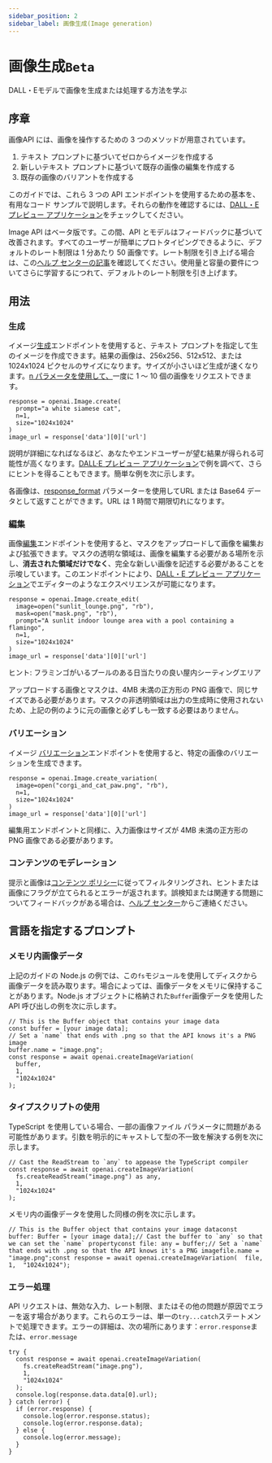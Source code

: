 ```yaml
---
sidebar_position: 2
sidebar_label: 画像生成(Image generation)
---
```


# 画像生成`Beta`

DALL・Eモデルで画像を生成または処理する方法を学ぶ

## 序章

画像API には、画像を操作するための 3 つのメソッドが用意されています。

1.  テキスト プロンプトに基づいてゼロからイメージを作成する
2.  新しいテキスト プロンプトに基づいて既存の画像の編集を作成する
3.  既存の画像のバリアントを作成する

このガイドでは、これら 3 つの API エンドポイントを使用するための基本を、有用なコード サンプルで説明します。それらの動作を確認するには、[DALL・E プレビュー アプリケーション](https://labs.openai.com/)をチェックしてください。

Image API はベータ版です。この間、API とモデルはフィードバックに基づいて改善されます。すべてのユーザーが簡単にプロトタイピングできるように、デフォルトのレート制限は 1 分あたり 50 画像です。レート制限を引き上げる場合は、この[ヘルプ センターの記事](https://help.openai.com/en/articles/6696591)を確認してください。使用量と容量の要件についてさらに学習するにつれて、デフォルトのレート制限を引き上げます。

## 用法

### 生成

イメージ[生成](https://platform.openai.com/docs/api-reference/images/create)エンドポイントを使用すると、テキスト プロンプトを指定して生のイメージを作成できます。結果の画像は、256x256、512x512、または 1024x1024 ピクセルのサイズになります。サイズが小さいほど生成が速くなります。[n パラメータを使用して、](https://platform.openai.com/docs/api-reference/images/create#images/create-n)一度に 1 ～ 10 個の画像をリクエストできます。

```text
response = openai.Image.create(
  prompt="a white siamese cat",
  n=1,
  size="1024x1024"
)
image_url = response['data'][0]['url']
```

説明が詳細になればなるほど、あなたやエンドユーザーが望む結果が得られる可能性が高くなります。[DALL·E プレビュー アプリケーション](https://labs.openai.com/)で例を調べて、さらにヒントを得ることもできます。簡単な例を次に示します。

各画像は、[response\_format](https://platform.openai.com/docs/api-reference/images/create#images/create-response_format) パラメーターを使用してURL または Base64 データとして返すことができます。URL は 1 時間で期限切れになります。

### 編集

画像[編集](https://platform.openai.com/docs/api-reference/images/create-edit)エンドポイントを使用すると、マスクをアップロードして画像を編集および拡張できます。マスクの透明な領域は、画像を編集する必要がある場所を示し、**消去された領域だけでなく**、完全な新しい画像を記述する必要があることを示唆しています。このエンドポイントにより、[DALL・E プレビュー アプリケーション](https://labs.openai.com/editor)でエディターのようなエクスペリエンスが可能になります。

```
response = openai.Image.create_edit(
  image=open("sunlit_lounge.png", "rb"),
  mask=open("mask.png", "rb"),
  prompt="A sunlit indoor lounge area with a pool containing a flamingo",
  n=1,
  size="1024x1024"
)
image_url = response['data'][0]['url']
```

ヒント: フラミンゴがいるプールのある日当たりの良い屋内シーティングエリア

アップロードする画像とマスクは、4MB 未満の正方形の PNG 画像で、同じサイズである必要があります。マスクの非透明領域は出力の生成時に使用されないため、上記の例のように元の画像と必ずしも一致する必要はありません。

### バリエーション

イメージ [バリエーション](https://platform.openai.com/docs/api-reference/images/create-variation)エンドポイントを使用すると、特定の画像のバリエーションを生成できます。

```
response = openai.Image.create_variation(
  image=open("corgi_and_cat_paw.png", "rb"),
  n=1,
  size="1024x1024"
)
image_url = response['data'][0]['url']
```

編集用エンドポイントと同様に、入力画像はサイズが 4MB 未満の正方形の PNG 画像である必要があります。

### コンテンツのモデレーション

提示と画像は[コンテンツ ポリシー](https://labs.openai.com/policies/content-policy)に従ってフィルタリングされ、ヒントまたは画像にフラグが立てられるとエラーが返されます。誤検知または関連する問題についてフィードバックがある場合は、[ヘルプ センター](https://help.openai.com/)からご連絡ください。

## 言語を指定するプロンプト

### メモリ内画像データ

上記のガイドの Node.js の例では、この`fs`モジュールを使用してディスクから画像データを読み取ります。場合によっては、画像データをメモリに保持することがあります。Node.js オブジェクトに格納された`Buffer`画像データを使用した API 呼び出しの例を次に示します。

```
// This is the Buffer object that contains your image data
const buffer = [your image data];
// Set a `name` that ends with .png so that the API knows it's a PNG image
buffer.name = "image.png";
const response = await openai.createImageVariation(
  buffer,
  1,
  "1024x1024"
);
```

### タイプスクリプトの使用

TypeScript を使用している場合、一部の画像ファイル パラメータに問題がある可能性があります。引数を明示的にキャストして型の不一致を解決する例を次に示します。

```
// Cast the ReadStream to `any` to appease the TypeScript compiler
const response = await openai.createImageVariation(
  fs.createReadStream("image.png") as any,
  1,
  "1024x1024"
);
```

メモリ内の画像データを使用した同様の例を次に示します。

```
// This is the Buffer object that contains your image dataconst buffer: Buffer = [your image data];// Cast the buffer to `any` so that we can set the `name` propertyconst file: any = buffer;// Set a `name` that ends with .png so that the API knows it's a PNG imagefile.name = "image.png";const response = await openai.createImageVariation(  file,  1,  "1024x1024");
```

### エラー処理

API リクエストは、無効な入力、レート制限、またはその他の問題が原因でエラーを返す場合があります。これらのエラーは、単一の`try...catch`ステートメントで処理できます。エラーの詳細は、次の場所にあります：`error.response`または、`error.message`

```
try {
  const response = await openai.createImageVariation(
    fs.createReadStream("image.png"),
    1,
    "1024x1024"
  );
  console.log(response.data.data[0].url);
} catch (error) {
  if (error.response) {
    console.log(error.response.status);
    console.log(error.response.data);
  } else {
    console.log(error.message);
  }
}
```